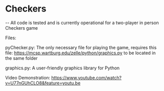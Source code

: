 # Checkers

-- All code is tested and is currently operational for a two-player in person Checkers game

Files:

pyChecker.py: The only necessary file for playing the game, requires this file: <https://mcsp.wartburg.edu/zelle/python/graphics.py> to be located in the same folder

graphics.py: A user-friendly graphics library for Python

Video Demonstration: https://www.youtube.com/watch?v=U77nGUhCLO8&feature=youtu.be
